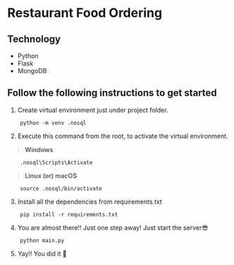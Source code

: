# Restaurant Food Ordering

## Technology

- Python
- Flask
- MongoDB

## Follow the following instructions to get started

1. Create virtual environment just under project folder.

```
    python -m venv .nosql
```

2. Execute this command from the root, to activate the virtual environment.

> **Windows**

```
    .nosql\Scripts\Activate
```

> **Linux (or) macOS**

```
    source .nosql/bin/activate
```

3. Install all the dependencies from requirements.txt

```
    pip install -r requirements.txt
```

4. You are almost there!! Just one step away! Just start the server😎

```
    python main.py
```

5. Yay!! You did it 🥳
